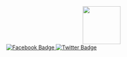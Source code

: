 <div id="header" align="center">
  <img src="https://github.com/user-attachments/assets/f48e04e1-582e-4bcb-b821-9e26b77a9b3e" width="100"/>
</div>

<div id="badges">
  <a href="https://web.facebook.com/Samibanks001">
    <img src="https://img.shields.io/badge/Facebook-blue?style=for-the-badge&logo=facebook&logoColor=white" alt="Facebook Badge"/>
  </a>
  <a href="https://x.com/Samibanks01">
    <img src="https://img.shields.io/badge/Twitter-blue?style=for-the-badge&logo=twitter&logoColor=white" alt="Twitter Badge"/>
  </a>
</div>

<img src="https://komarev.com/ghpvc/?username=samibanks01&style=flat-square&color=blue" alt=""/>

